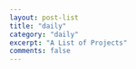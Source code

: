 ```yaml
---
layout: post-list
title: "daily"
category: "daily"
excerpt: "A List of Projects"
comments: false
---
```

